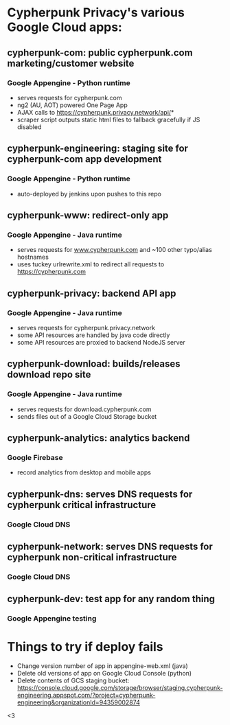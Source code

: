 # Cypherpunk Privacy's various Google Cloud apps:

## cypherpunk-com: public cypherpunk.com marketing/customer website
### Google Appengine - Python runtime
* serves requests for cypherpunk.com
* ng2 (AU, AOT) powered One Page App
* AJAX calls to https://cypherpunk.privacy.network/api/*
* scraper script outputs static html files to fallback gracefully if JS disabled

## cypherpunk-engineering: staging site for cypherpunk-com app development
### Google Appengine - Python runtime
* auto-deployed by jenkins upon pushes to this repo

## cypherpunk-www: redirect-only app
### Google Appengine - Java runtime
* serves requests for www.cypherpunk.com and ~100 other typo/alias hostnames
* uses tuckey urlrewrite.xml to redirect all requests to https://cypherpunk.com

## cypherpunk-privacy: backend API app
### Google Appengine - Java runtime
* serves requests for cypherpunk.privacy.network
* some API resources are handled by java code directly
* some API resources are proxied to backend NodeJS server

## cypherpunk-download: builds/releases download repo site
### Google Appengine - Java runtime
* serves requests for download.cypherpunk.com
* sends files out of a Google Cloud Storage bucket

## cypherpunk-analytics: analytics backend
### Google Firebase
* record analytics from desktop and mobile apps

## cypherpunk-dns: serves DNS requests for cypherpunk critical infrastructure
### Google Cloud DNS

## cypherpunk-network: serves DNS requests for cypherpunk non-critical infrastructure
### Google Cloud DNS

## cypherpunk-dev: test app for any random thing
### Google Appengine testing

# Things to try if deploy fails
* Change version number of app in appengine-web.xml (java)
* Delete old versions of app on Google Cloud Console (python)
* Delete contents of GCS staging bucket: https://console.cloud.google.com/storage/browser/staging.cypherpunk-engineering.appspot.com/?project=cypherpunk-engineering&organizationId=94359002874

<3
